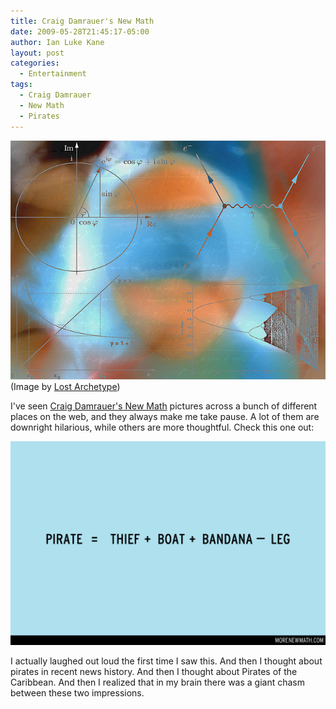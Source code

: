 ```yaml
---
title: Craig Damrauer's New Math
date: 2009-05-28T21:45:17-05:00
author: Ian Luke Kane
layout: post
categories:
  - Entertainment
tags:
  - Craig Damrauer
  - New Math
  - Pirates
---
```


![(Lost Archetype)](/assets/equations.jpg)  
(Image by [Lost Archetype](http://www.flickr.com/photos/lost_archetype/438145938/sizes/z/in/photostream))

I've seen [Craig Damrauer's New Math](http://www.morenewmath.com/all/) pictures across a bunch of different places on the web, and they always make me take pause. A lot of them are downright hilarious, while others are more thoughtful. Check this one out:

![newmath](/assets/newmath.gif)  

I actually laughed out loud the first time I saw this. And then I thought about pirates in recent news history. And then I thought about Pirates of the Caribbean. And then I realized that in my brain there was a giant chasm between these two impressions.